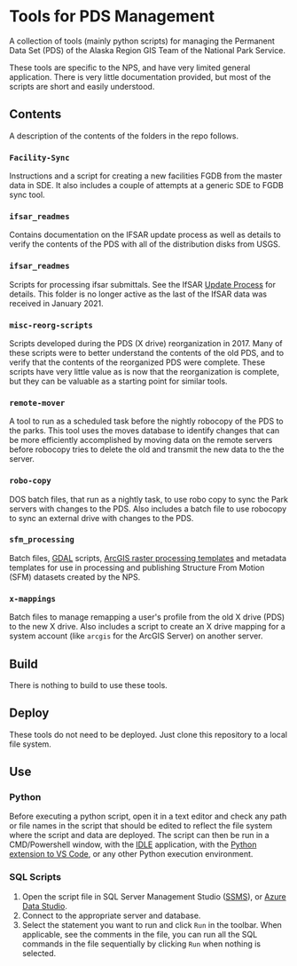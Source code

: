 # Tools for PDS Management

A collection of tools (mainly python scripts) for managing the Permanent
Data Set (PDS) of the Alaska Region GIS Team of the National Park Service.

These tools are specific to the NPS, and have very limited general application.
There is very little documentation provided, but most of the scripts are short
and easily understood.

## Contents
A description of the contents of the folders in the repo follows.

### `Facility-Sync`

Instructions and a script for creating a new facilities FGDB from the master
data in SDE.  It also includes a couple of attempts at a generic SDE to FGDB
sync tool.

### `ifsar_readmes`

Contains documentation on the IFSAR update process as well as details to
verify the contents of the PDS with all of the distribution disks from USGS.

### `ifsar_readmes`

Scripts for processing ifsar submittals.  See the IfSAR 
[Update Process](ifsar_readmes\Update%20Process.md) for details.
This folder is no longer active as the last of the IfSAR data was
received in January 2021.

### `misc-reorg-scripts`

Scripts developed during the PDS (X drive) reorganization in 2017.  Many of
these scripts were to better understand the contents of the old PDS, and to
verify that the contents of the reorganized PDS were complete.  These scripts
have very little value as is now that the reorganization is complete, but
they can be valuable as a starting point for similar tools.

### `remote-mover`

A tool to run as a scheduled task before the nightly robocopy of the PDS to
the parks.  This tool uses the moves database to identify changes that can
be more efficiently accomplished by moving data on the remote servers before
robocopy tries to delete the old and transmit the new data to the the server.

### `robo-copy`

DOS batch files, that run as a nightly task, to use robo copy to sync the Park
servers with changes to the PDS.  Also includes a batch file to use robocopy
to sync an external drive with changes to the PDS.

### `sfm_processing`

Batch files, [GDAL](https://gdal.org/) scripts,
[ArcGIS raster processing templates](https://desktop.arcgis.com/en/arcmap/latest/manage-data/raster-and-images/adding-a-processing-template-to-a-mosaic-dataset.htm)
and metadata templates for use in processing and publishing Structure From
Motion (SFM) datasets created by the NPS.

### `x-mappings`

Batch files to manage remapping a user's profile from the old X drive (PDS)
to the new X drive.  Also includes a script to create an X drive mapping for
a system account (like `arcgis` for the ArcGIS Server) on another server.


## Build

There is nothing to build to use these tools.

## Deploy

These tools do not need to be deployed.  Just clone this repository
to a local file system.

## Use

### Python

Before executing a python script, open it in a text editor and check any
path or file names in the script that should be edited to reflect the 
file system where the script and data are deployed.  The script can then
be run in a CMD/Powershell window, with the
[IDLE](https://en.wikipedia.org/wiki/IDLE) application,
with the
[Python extension to VS Code](https://code.visualstudio.com/docs/languages/python), 
or any other Python execution environment.

### SQL Scripts

1) Open the script file in SQL Server Management Studio
([SSMS](https://docs.microsoft.com/en-us/sql/ssms/download-sql-server-management-studio-ssms?view=sql-server-ver15)),
or [Azure Data Studio](https://docs.microsoft.com/en-us/sql/azure-data-studio/download-azure-data-studio?view=sql-server-ver15).
2) Connect to the appropriate server and database.
3) Select the statement you want to run and click `Run` in the toolbar.
   When applicable, see the comments in the file, you can run all the SQL
   commands in the file sequentially by clicking `Run` when nothing is selected.
